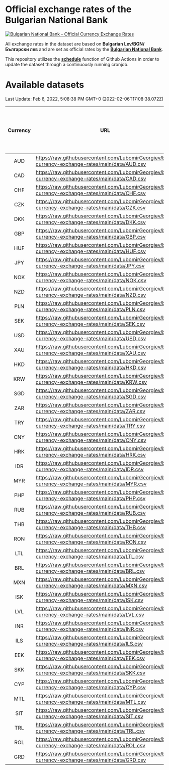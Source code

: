 # Official exchange rates of the Bulgarian National Bank

[![Bulgarian National Bank - Official Currency Exchange Rates](https://github.com/LubomirGeorgiev/bnb-currency-exchange-rates/actions/workflows/update-rates.yml/badge.svg?branch=main)](https://github.com/LubomirGeorgiev/bnb-currency-exchange-rates/actions/workflows/update-rates.yml)

All exchange rates in the dataset are based on **Bulgarian Lev/BGN/Български лев** and are set as official rates by the [**Bulgarian National Bank**](https://www.bnb.bg/Statistics/StExternalSector/StExchangeRates/StERForeignCurrencies/index.htm?toLang=_EN).

This repository utilizes the [**schedule**](https://docs.github.com/en/actions/reference/events-that-trigger-workflows) function of Github Actions in order to update the dataset through a continuously running cronjob.

# Available datasets

<!-- START LINKS (DO NOT EVER FU*ING DELETE THIS COMMENT FOR THE LOVE OF YOUR LIFE!!! IF YOU ARE CURIOS HOW IT WORKS, YOU CAN HAVE A LOOK AT ./src/updateReadme.ts) -->

Last Update: Feb 6, 2022, 5:08:38 PM GMT+0 (2022-02-06T17:08:38.072Z)

| Currency | URL                                                                                             | Number of records | Number of missing days that were filled in |
| :------: | ----------------------------------------------------------------------------------------------- | :---------------: | :----------------------------------------: |
|   AUD    | https://raw.githubusercontent.com/LubomirGeorgiev/bnb-currency-exchange-rates/main/data/AUD.csv |       8033        |                    2478                    |
|   CAD    | https://raw.githubusercontent.com/LubomirGeorgiev/bnb-currency-exchange-rates/main/data/CAD.csv |       8033        |                    2478                    |
|   CHF    | https://raw.githubusercontent.com/LubomirGeorgiev/bnb-currency-exchange-rates/main/data/CHF.csv |       8033        |                    2478                    |
|   CZK    | https://raw.githubusercontent.com/LubomirGeorgiev/bnb-currency-exchange-rates/main/data/CZK.csv |       8033        |                    2478                    |
|   DKK    | https://raw.githubusercontent.com/LubomirGeorgiev/bnb-currency-exchange-rates/main/data/DKK.csv |       8033        |                    2478                    |
|   GBP    | https://raw.githubusercontent.com/LubomirGeorgiev/bnb-currency-exchange-rates/main/data/GBP.csv |       8033        |                    2478                    |
|   HUF    | https://raw.githubusercontent.com/LubomirGeorgiev/bnb-currency-exchange-rates/main/data/HUF.csv |       8033        |                    2478                    |
|   JPY    | https://raw.githubusercontent.com/LubomirGeorgiev/bnb-currency-exchange-rates/main/data/JPY.csv |       8033        |                    2478                    |
|   NOK    | https://raw.githubusercontent.com/LubomirGeorgiev/bnb-currency-exchange-rates/main/data/NOK.csv |       8033        |                    2478                    |
|   NZD    | https://raw.githubusercontent.com/LubomirGeorgiev/bnb-currency-exchange-rates/main/data/NZD.csv |       8033        |                    2478                    |
|   PLN    | https://raw.githubusercontent.com/LubomirGeorgiev/bnb-currency-exchange-rates/main/data/PLN.csv |       8033        |                    2478                    |
|   SEK    | https://raw.githubusercontent.com/LubomirGeorgiev/bnb-currency-exchange-rates/main/data/SEK.csv |       8033        |                    2478                    |
|   USD    | https://raw.githubusercontent.com/LubomirGeorgiev/bnb-currency-exchange-rates/main/data/USD.csv |       8033        |                    2478                    |
|   XAU    | https://raw.githubusercontent.com/LubomirGeorgiev/bnb-currency-exchange-rates/main/data/XAU.csv |       8033        |                    2480                    |
|   HKD    | https://raw.githubusercontent.com/LubomirGeorgiev/bnb-currency-exchange-rates/main/data/HKD.csv |       7731        |                    2387                    |
|   KRW    | https://raw.githubusercontent.com/LubomirGeorgiev/bnb-currency-exchange-rates/main/data/KRW.csv |       7731        |                    2387                    |
|   SGD    | https://raw.githubusercontent.com/LubomirGeorgiev/bnb-currency-exchange-rates/main/data/SGD.csv |       7731        |                    2387                    |
|   ZAR    | https://raw.githubusercontent.com/LubomirGeorgiev/bnb-currency-exchange-rates/main/data/ZAR.csv |       7731        |                    2387                    |
|   TRY    | https://raw.githubusercontent.com/LubomirGeorgiev/bnb-currency-exchange-rates/main/data/TRY.csv |       6213        |                    1917                    |
|   CNY    | https://raw.githubusercontent.com/LubomirGeorgiev/bnb-currency-exchange-rates/main/data/CNY.csv |       6093        |                    1881                    |
|   HRK    | https://raw.githubusercontent.com/LubomirGeorgiev/bnb-currency-exchange-rates/main/data/HRK.csv |       6093        |                    1881                    |
|   IDR    | https://raw.githubusercontent.com/LubomirGeorgiev/bnb-currency-exchange-rates/main/data/IDR.csv |       6093        |                    1881                    |
|   MYR    | https://raw.githubusercontent.com/LubomirGeorgiev/bnb-currency-exchange-rates/main/data/MYR.csv |       6093        |                    1881                    |
|   PHP    | https://raw.githubusercontent.com/LubomirGeorgiev/bnb-currency-exchange-rates/main/data/PHP.csv |       6093        |                    1881                    |
|   RUB    | https://raw.githubusercontent.com/LubomirGeorgiev/bnb-currency-exchange-rates/main/data/RUB.csv |       6093        |                    1881                    |
|   THB    | https://raw.githubusercontent.com/LubomirGeorgiev/bnb-currency-exchange-rates/main/data/THB.csv |       6093        |                    1881                    |
|   RON    | https://raw.githubusercontent.com/LubomirGeorgiev/bnb-currency-exchange-rates/main/data/RON.csv |       6034        |                    1863                    |
|   LTL    | https://raw.githubusercontent.com/LubomirGeorgiev/bnb-currency-exchange-rates/main/data/LTL.csv |       5146        |                    1575                    |
|   BRL    | https://raw.githubusercontent.com/LubomirGeorgiev/bnb-currency-exchange-rates/main/data/BRL.csv |       5130        |                    1591                    |
|   MXN    | https://raw.githubusercontent.com/LubomirGeorgiev/bnb-currency-exchange-rates/main/data/MXN.csv |       5130        |                    1591                    |
|   ISK    | https://raw.githubusercontent.com/LubomirGeorgiev/bnb-currency-exchange-rates/main/data/ISK.csv |       5031        |                    1554                    |
|   LVL    | https://raw.githubusercontent.com/LubomirGeorgiev/bnb-currency-exchange-rates/main/data/LVL.csv |       4783        |                    1463                    |
|   INR    | https://raw.githubusercontent.com/LubomirGeorgiev/bnb-currency-exchange-rates/main/data/INR.csv |       4763        |                    1477                    |
|   ILS    | https://raw.githubusercontent.com/LubomirGeorgiev/bnb-currency-exchange-rates/main/data/ILS.csv |       4039        |                    1258                    |
|   EEK    | https://raw.githubusercontent.com/LubomirGeorgiev/bnb-currency-exchange-rates/main/data/EEK.csv |       3991        |                    1217                    |
|   SKK    | https://raw.githubusercontent.com/LubomirGeorgiev/bnb-currency-exchange-rates/main/data/SKK.csv |       2963        |                    905                     |
|   CYP    | https://raw.githubusercontent.com/LubomirGeorgiev/bnb-currency-exchange-rates/main/data/CYP.csv |       2899        |                    883                     |
|   MTL    | https://raw.githubusercontent.com/LubomirGeorgiev/bnb-currency-exchange-rates/main/data/MTL.csv |       2597        |                    792                     |
|   SIT    | https://raw.githubusercontent.com/LubomirGeorgiev/bnb-currency-exchange-rates/main/data/SIT.csv |       2535        |                    771                     |
|   TRL    | https://raw.githubusercontent.com/LubomirGeorgiev/bnb-currency-exchange-rates/main/data/TRL.csv |       1818        |                    559                     |
|   ROL    | https://raw.githubusercontent.com/LubomirGeorgiev/bnb-currency-exchange-rates/main/data/ROL.csv |       1697        |                    524                     |
|   GRD    | https://raw.githubusercontent.com/LubomirGeorgiev/bnb-currency-exchange-rates/main/data/GRD.csv |        361        |                    109                     |

<!-- END LINKS (DO NOT EVER FU*ING DELETE THIS COMMENT FOR THE LOVE OF YOUR LIFE!!! IF YOU ARE CURIOS HOW IT WORKS, YOU CAN HAVE A LOOK AT ./src/updateReadme.ts) -->
